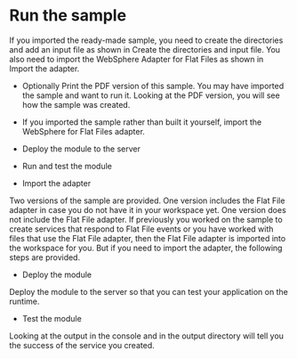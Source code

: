 <!-- image -->

# Run the sample

If you imported the ready-made sample, you need to create
the directories and add an input file as shown in Create the directories and input file. You also need
to import the WebSphere Adapter
for Flat Files as shown in Import the adapter.

- Optionally Print the PDF version of this sample. You may have imported the sample and want to
run it. Looking at the PDF version, you will see how the sample was created.
- If you imported the sample rather than built it yourself, import the WebSphere for Flat Files adapter.
- Deploy the module to the server
- Run and test the module

- Import the adapter

Two versions of the sample are provided. One version includes the Flat File adapter in case you do not have it in your workspace yet. One version does not include the Flat File adapter. If previously you worked on the sample to create services that respond to Flat File events or you have worked with files that use the Flat File adapter, then the Flat File adapter is imported into the workspace for you. But if you need to import the adapter, the following steps are provided.
- Deploy the module

Deploy the module to the server so that you can test your application on the runtime.
- Test the module

Looking at the output in the console and in the output directory will tell you the success of the service you created.